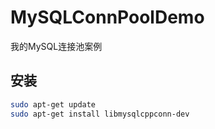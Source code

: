 # MySQLConnPoolDemo
我的MySQL连接池案例
## 安装
```bash
sudo apt-get update
sudo apt-get install libmysqlcppconn-dev
```